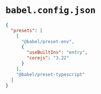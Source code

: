 # `babel.config.json`

```json
{
  "presets": [
    [
      "@babel/preset-env",
      {
        "useBuiltIns": "entry",
        "corejs": "3.22"
      }
    ],
    "@babel/preset-typescript"
  ]
}
```